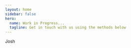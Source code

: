 ```yaml
---
layout: home
sidebar: false
hero:
  name: Work in Progress...
  tagline: Get in touch with us using the methods below
---
```


<script setup>
import GradientText from './components/GradientText.vue'
  </script>

<GradientText from='#c31432' size='54px' to='#240b36'>Josh</GradientText>
